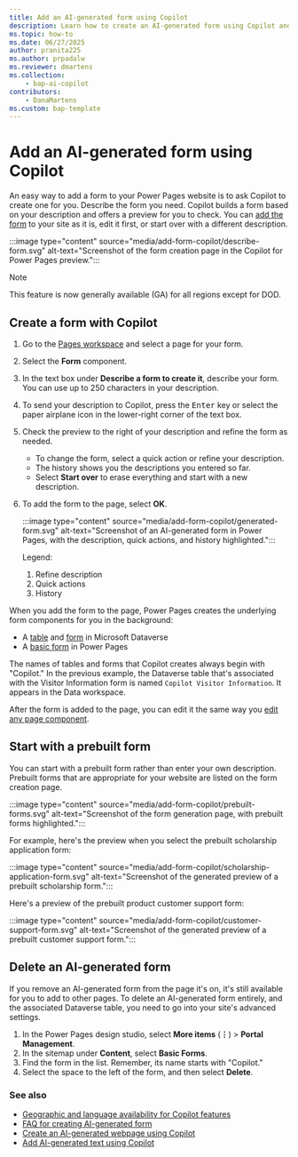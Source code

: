 ```yaml
---
title: Add an AI-generated form using Copilot
description: Learn how to create an AI-generated form using Copilot and add it to a page in your Power Pages site.
ms.topic: how-to
ms.date: 06/27/2025
author: pranita225
ms.author: prpadalw
ms.reviewer: dmartens
ms.collection: 
    - bap-ai-copilot
contributors:
    - DanaMartens
ms.custom: bap-template
---
```


# Add an AI-generated form using Copilot

An easy way to add a form to your Power Pages website is to ask Copilot to create one for you. Describe the form you need. Copilot builds a form based on your description and offers a preview for you to check. You can [add the form](add-form.md) to your site as it is, edit it first, or start over with a different description.

:::image type="content" source="media/add-form-copilot/describe-form.svg" alt-text="Screenshot of the form creation page in the Copilot for Power Pages preview.":::

> [!NOTE]
> This feature is now generally available (GA) for all regions except for DOD.

## Create a form with Copilot

1. Go to the [Pages workspace](first-page.md) and select a page for your form.
1. Select the **Form** component.
1. In the text box under **Describe a form to create it**, describe your form. You can use up to 250 characters in your description.
1. To send your description to Copilot, press the <kbd>Enter</kbd> key or select the paper airplane icon in the lower-right corner of the text box.
1. Check the preview to the right of your description and refine the form as needed.

    - To change the form, select a quick action or refine your description.
    - The history shows you the descriptions you entered so far.
    - Select **Start over** to erase everything and start with a new description.

1. To add the form to the page, select **OK**.

    :::image type="content" source="media/add-form-copilot/generated-form.svg" alt-text="Screenshot of an AI-generated form in Power Pages, with the description, quick actions, and history highlighted.":::

    Legend:

    1. Refine description
    1. Quick actions
    1. History

When you add the form to the page, Power Pages creates the underlying form components for you in the background:

- A [table](../configure/data-workspace-tables.md) and [form](../configure/data-workspace-forms.md) in Microsoft Dataverse
- A [basic form](../configure/basic-forms.md) in Power Pages

The names of tables and forms that Copilot creates always begin with "Copilot." In the previous example, the Dataverse table that's associated with the Visitor Information form is named `Copilot Visitor Information`. It appears in the Data workspace.

After the form is added to the page, you can edit it the same way you [edit any page component](customize-pages.md).

## Start with a prebuilt form

You can start with a prebuilt form rather than enter your own description. Prebuilt forms that are appropriate for your website are listed on the form creation page.

:::image type="content" source="media/add-form-copilot/prebuilt-forms.svg" alt-text="Screenshot of the form generation page, with prebuilt forms highlighted.":::

For example, here's the preview when you select the prebuilt scholarship application form:

:::image type="content" source="media/add-form-copilot/scholarship-application-form.svg" alt-text="Screenshot of the generated preview of a prebuilt scholarship form.":::

Here's a preview of the prebuilt product customer support form:

:::image type="content" source="media/add-form-copilot/customer-support-form.svg" alt-text="Screenshot of the generated preview of a prebuilt customer support form.":::

## Delete an AI-generated form

If you remove an AI-generated form from the page it's on, it's still available for you to add to other pages. To delete an AI-generated form entirely, and the associated Dataverse table, you need to go into your site's advanced settings.

1. In the Power Pages design studio, select **More items** (**&vellip;**) > **Portal Management**.
1. In the sitemap under **Content**, select **Basic Forms**.
1. Find the form in the list. Remember, its name starts with "Copilot."
1. Select the space to the left of the form, and then select **Delete**.

### See also

- [Geographic and language availability for Copilot features](https://aka.ms/bapcopilot-intl-report-external)
- [FAQ for creating AI-generated form](../faqs-create-form.md)
- [Create an AI-generated webpage using Copilot](../getting-started/create-page-copilot.md)
- [Add AI-generated text using Copilot](../getting-started/add-text-copilot.md)
